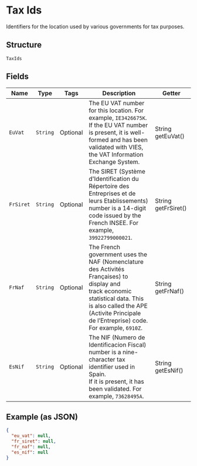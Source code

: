 
# Tax Ids

Identifiers for the location used by various governments for tax purposes.

## Structure

`TaxIds`

## Fields

| Name | Type | Tags | Description | Getter |
|  --- | --- | --- | --- | --- |
| `EuVat` | `String` | Optional | The EU VAT number for this location. For example, `IE3426675K`.<br>If the EU VAT number is present, it is well-formed and has been<br>validated with VIES, the VAT Information Exchange System. | String getEuVat() |
| `FrSiret` | `String` | Optional | The SIRET (Système d'Identification du Répertoire des Entreprises et de leurs Etablissements)<br>number is a 14-digit code issued by the French INSEE. For example, `39922799000021`. | String getFrSiret() |
| `FrNaf` | `String` | Optional | The French government uses the NAF (Nomenclature des Activités Françaises) to display and<br>track economic statistical data. This is also called the APE (Activite Principale de l’Entreprise) code.<br>For example, `6910Z`. | String getFrNaf() |
| `EsNif` | `String` | Optional | The NIF (Numero de Identificacion Fiscal) number is a nine-character tax identifier used in Spain.<br>If it is present, it has been validated. For example, `73628495A`. | String getEsNif() |

## Example (as JSON)

```json
{
  "eu_vat": null,
  "fr_siret": null,
  "fr_naf": null,
  "es_nif": null
}
```


